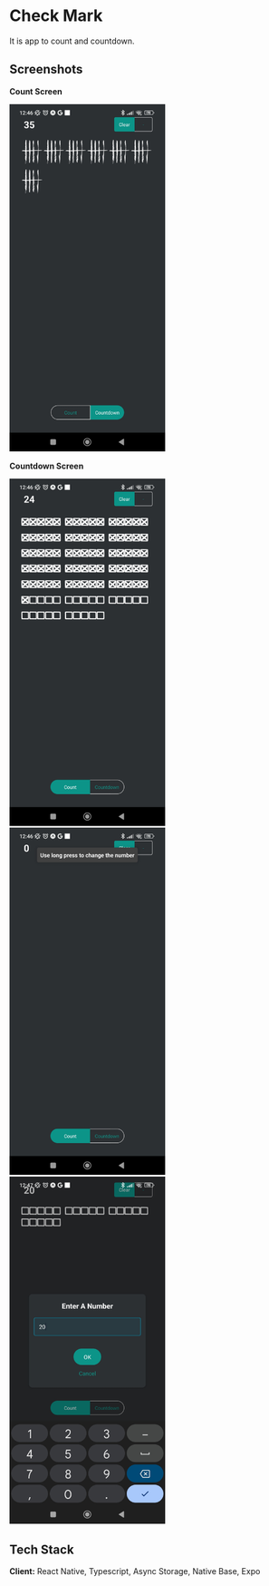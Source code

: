 # Check Mark

It is app to count and countdown.

## Screenshots
**Count Screen**

<img src="https://github.com/doga-ozsoyler/check-mark/blob/master/Images/count-screen.jpg" width="275" title="Count Screen">

**Countdown Screen**

<img src="https://github.com/doga-ozsoyler/check-mark/blob/master/Images/countdown-screen.jpg" width="275" title="Countdown Screen"> <img src="https://github.com/doga-ozsoyler/check-mark/blob/master/Images/countdown-screen-with-toggle.jpg" width="275" title="Countdown Screen With Toggle"> <img src="https://github.com/doga-ozsoyler/check-mark/blob/master/Images/countdown-screen-with-modal.jpg" width="275" title="Countdown Screen With Modal">

## Tech Stack

**Client:** React Native, Typescript, Async Storage, Native Base, Expo
